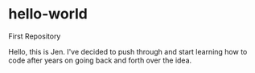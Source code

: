 # hello-world
First Repository

Hello, this is Jen. I've decided to push through and start learning how to code after years on going back and forth over the idea.
